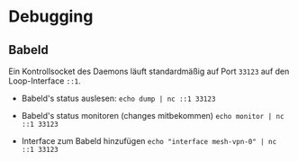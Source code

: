 # Debugging

## Babeld

Ein Kontrollsocket des Daemons läuft standardmäßig auf Port `33123` auf den Loop-Interface `::1`.

- Babeld's status auslesen:
  `echo dump | nc ::1 33123`

- Babeld's status monitoren (changes mitbekommen)
`echo monitor | nc ::1 33123`

- Interface zum Babeld hinzufügen
`echo "interface mesh-vpn-0" | nc ::1 33123`